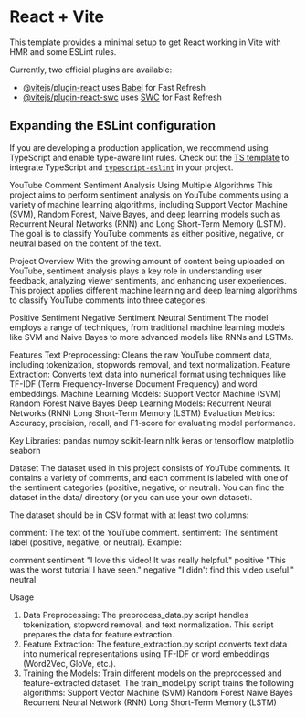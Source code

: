 # React + Vite

This template provides a minimal setup to get React working in Vite with HMR and some ESLint rules.

Currently, two official plugins are available:

- [@vitejs/plugin-react](https://github.com/vitejs/vite-plugin-react/blob/main/packages/plugin-react/README.md) uses [Babel](https://babeljs.io/) for Fast Refresh
- [@vitejs/plugin-react-swc](https://github.com/vitejs/vite-plugin-react-swc) uses [SWC](https://swc.rs/) for Fast Refresh

## Expanding the ESLint configuration

If you are developing a production application, we recommend using TypeScript and enable type-aware lint rules. Check out the [TS template](https://github.com/vitejs/vite/tree/main/packages/create-vite/template-react-ts) to integrate TypeScript and [`typescript-eslint`](https://typescript-eslint.io) in your project.


YouTube Comment Sentiment Analysis Using Multiple Algorithms
This project aims to perform sentiment analysis on YouTube comments using a variety of machine learning algorithms, including Support Vector Machine (SVM), Random Forest, Naive Bayes, and deep learning models such as Recurrent Neural Networks (RNN) and Long Short-Term Memory (LSTM). The goal is to classify YouTube comments as either positive, negative, or neutral based on the content of the text.

Project Overview
With the growing amount of content being uploaded on YouTube, sentiment analysis plays a key role in understanding user feedback, analyzing viewer sentiments, and enhancing user experiences. This project applies different machine learning and deep learning algorithms to classify YouTube comments into three categories:

Positive Sentiment
Negative Sentiment
Neutral Sentiment
The model employs a range of techniques, from traditional machine learning models like SVM and Naive Bayes to more advanced models like RNNs and LSTMs.

Features
Text Preprocessing: Cleans the raw YouTube comment data, including tokenization, stopwords removal, and text normalization.
Feature Extraction: Converts text data into numerical format using techniques like TF-IDF (Term Frequency-Inverse Document Frequency) and word embeddings.
Machine Learning Models:
Support Vector Machine (SVM)
Random Forest
Naive Bayes
Deep Learning Models:
Recurrent Neural Networks (RNN)
Long Short-Term Memory (LSTM)
Evaluation Metrics: Accuracy, precision, recall, and F1-score for evaluating model performance.

Key Libraries:
pandas
numpy
scikit-learn
nltk
keras or tensorflow
matplotlib
seaborn

Dataset
The dataset used in this project consists of YouTube comments. It contains a variety of comments, and each comment is labeled with one of the sentiment categories (positive, negative, or neutral). You can find the dataset in the data/ directory (or you can use your own dataset).

The dataset should be in CSV format with at least two columns:

comment: The text of the YouTube comment.
sentiment: The sentiment label (positive, negative, or neutral).
Example:

comment	sentiment
"I love this video! It was really helpful."	positive
"This was the worst tutorial I have seen."	negative
"I didn't find this video useful."	neutral


Usage
1. Data Preprocessing:
The preprocess_data.py script handles tokenization, stopword removal, and text normalization.
This script prepares the data for feature extraction.
2. Feature Extraction:
The feature_extraction.py script converts text data into numerical representations using TF-IDF or word embeddings (Word2Vec, GloVe, etc.).
3. Training the Models:
Train different models on the preprocessed and feature-extracted dataset.
The train_model.py script trains the following algorithms:
Support Vector Machine (SVM)
Random Forest
Naive Bayes
Recurrent Neural Network (RNN)
Long Short-Term Memory (LSTM)

